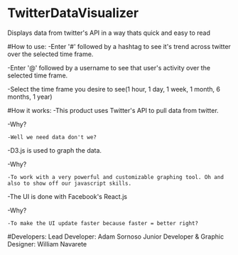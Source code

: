 # TwitterDataVisualizer
Displays data from twitter's API in a way thats quick and easy to read



#How to use:
-Enter '#' followed by a hashtag to see it's trend across twitter over the selected time frame.

-Enter '@' followed by a username to see that user's activity over the selected time frame.

-Select the time frame you desire to see(1 hour, 1 day, 1 week, 1 month, 6 months, 1 year)

#How it works:
-This product uses Twitter's API to pull data from twitter.

  -Why?
    
    -Well we need data don't we?

-D3.js is used to graph the data.

  -Why? 
  
    -To work with a very powerful and customizable graphing tool. Oh and also to show off our javascript skills.
    
-The UI is done with Facebook's React.js

  -Why? 
  
    -To make the UI update faster because faster = better right?


#Developers:
Lead Developer: Adam Sornoso
Junior Developer & Graphic Designer: William Navarete
